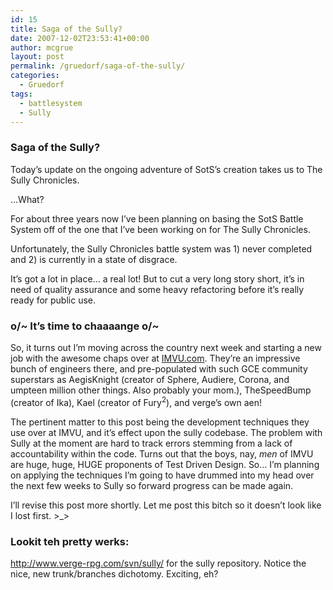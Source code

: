```yaml
---
id: 15
title: Saga of the Sully?
date: 2007-12-02T23:53:41+00:00
author: mcgrue
layout: post
permalink: /gruedorf/saga-of-the-sully/
categories:
  - Gruedorf
tags:
  - battlesystem
  - Sully
---
```

### Saga of the Sully?

Today&#8217;s update on the ongoing adventure of SotS&#8217;s creation takes us to The Sully Chronicles.

&#8230;What? 

For about three years now I&#8217;ve been planning on basing the SotS Battle System off of the one that I&#8217;ve been working on for The Sully Chronicles. 

Unfortunately, the Sully Chronicles battle system was 1) never completed and 2) is currently in a state of disgrace.

It&#8217;s got a lot in place&#8230; a real lot! But to cut a very long story short, it&#8217;s in need of quality assurance and some heavy refactoring before it&#8217;s really ready for public use.

### o/~ It&#8217;s time to chaaaange o/~

So, it turns out I&#8217;m moving across the country next week and starting a new job with the awesome chaps over at <a href=http://IMVU.com>IMVU.com</a>. They&#8217;re an impressive bunch of engineers there, and pre-populated with such GCE community superstars as AegisKnight (creator of Sphere, Audiere, Corona, and umpteen million other things. Also probably your mom.), TheSpeedBump (creator of Ika), Kael (creator of Fury<sup>2</sup>), and verge&#8217;s own aen!

The pertinent matter to this post being the development techniques they use over at IMVU, and it&#8217;s effect upon the sully codebase. The problem with Sully at the moment are hard to track errors stemming from a lack of accountability within the code. Turns out that the boys, nay, _men_ of IMVU are huge, huge, HUGE proponents of Test Driven Design. So&#8230; I&#8217;m planning on applying the techniques I&#8217;m going to have drummed into my head over the next few weeks to Sully so forward progress can be made again.

I&#8217;ll revise this post more shortly. Let me post this bitch so it doesn&#8217;t look like I lost first. >_> 

### Lookit teh pretty werks:

<a href=http://www.verge-rpg.com/svn/sully/>http://www.verge-rpg.com/svn/sully/</a> for the sully repository. Notice the nice, new trunk/branches dichotomy. Exciting, eh?